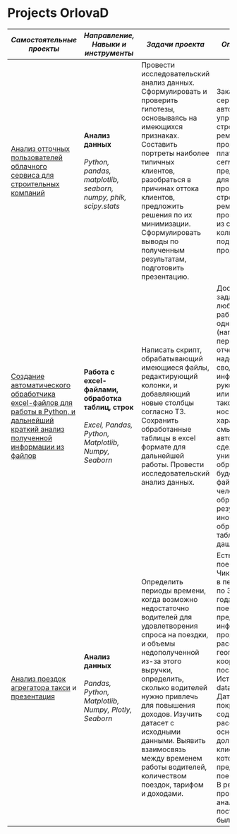 # Projects OrlovaD
| *Самостоятельные проекты*                       | *Направление,<br />Навыки и инструменты*                  | *Задачи проекта*                 | *Описание проекта*                      |  
| ---------------------------------------  | ------------------------------    | -------------------------------- | ----------------------------------------|
| [Анализ отточных пользователей облачного сервиса для строительных компаний](https://github.com/OrlovaD/Portfolio/blob/main/Pet-Projects/Gectaro/README.md) | **Анализ данных**<br /><br />_Python, pandas, matplotlib, seaborn, numpy, phik, scipy.stats_ | Провести исследовательский анализ данных. Сформулировать и проверить гипотезы, основываясь на имеющихся признаках. Составить портреты наиболее типичных клиентов, разобраться в причинах оттока клиентов, предложить решения по их минимизации. Сформулировать выводы по полученным результатам, подготовить презентацию. | Заказчик – облачный сервис для автоматизации управления строительством и ремонтом. Компания продает софт с платной подпиской в сегменте B2B, предназначенный для управления процессами в сфере строительства и ремонта. Основная проблема – это уход из сервиса большого количества подписчиков и не продление подписки. |	
| [Создание автоматического обработчика excel-файлов для работы в Python, и дальнейший краткий анализ полученной информации из файлов](https://github.com/OrlovaD/Portfolio/tree/main/Pet-Projects/Preprocessor)| **Работа с excel-файлами, обработка таблиц, строк**<br /><br />_Excel, Pandas, Python, Matplotlib, Numpy, Seaborn_ | Написать скрипт, обрабатывающий имеющиеся файлы, редактирующий колонки, и добавляющий новые столбцы согласно ТЗ. Сохранить обработанные таблицы в excel формате для дальнейшей работы. Провести исследовательский анализ данных. | Достаточно частая задача практически в любой фирме — это работа с множеством однотипных файлов (например, периодических отчетов), из которых надо сделать сводную информацию для руководства: отчет или дашборд. Если такого рода задача носит постоянный характер, то есть смысл этот процесс автоматизировать: сделать универсальный обработчик, который будет обрабатывать файлы без участия человека и сохранять обработанный результат в том или ином виде: обработанная таблица или дашборд. |										
| [Анализ поездок агрегатора такси](https://github.com/OrlovaD/Portfolio/tree/main/Pet-Projects/Taxi) и [презентация](https://docs.google.com/presentation/d/1G1Jrb1OMHRlsr5KW3-w7foWYvPqIX9FSvnAkJNo3Npw/edit?usp=sharing)| **Анализ данных**<br /><br />_Pandas, Python, Matplotlib, Numpy, Plotly, Seaborn_ | Определить периоды времени, когда возможно недостаточно водителей для удовлетворения спроса на поездки, и объемы недополученной из-за этого выручки, определить, сколько водителей нужно привлечь для повышения доходов. Изучить датасет с исходными данными. Выявить взаимосвязь между временем работы водителей, количеством поездок, тарифом и доходами. | Есть данные о поездках в городе Чикаго, совершенных в период с 1 февраля по 31 марта 2015 года: Датафрейм о поездках такси предоставляет информацию о продолжительности, расстоянии, оплате и географических координат мест посадки и высадки. Источник: data.cityofchicago.org.  Датафрейм о покрытии такси, содержащий рассчитанную на основании данных долю уникальных клиентов в этот час, которым был предложен вариант поездки по запросу. В результате проведенного анализа, поставленные задачи были выполнены.|
